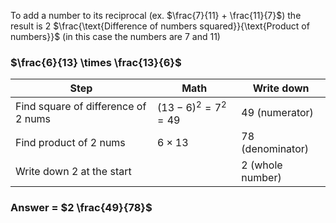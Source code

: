 To add a number to its reciprocal (ex. $\frac{7}{11} + \frac{11}{7}$) the result is 2 $\frac{\text{Difference of numbers squared}}{\text{Product of numbers}}$ (in this case the numbers are 7 and 11)

### $\frac{6}{13} \times \frac{13}{6}$

| Step                                | Math                  | Write down       |
| ----------------------------------- | --------------------- | ---------------- |
| Find square of difference of 2 nums | $(13-6)^2 = 7^2 = 49$ | 49 (numerator)   |
| Find product of 2 nums              | $6 \times 13$         | 78 (denominator) |
| Write down 2 at the start           |                       | 2 (whole number) |

### Answer =  $2 \frac{49}{78}$

